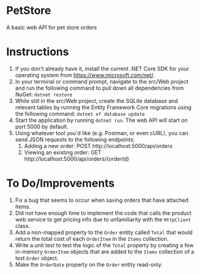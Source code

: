 # PetStore
A basic web API for pet store orders

# Instructions
1. If you don't already have it, install the current .NET Core SDK for your operating system from https://www.microsoft.com/net/.
2. In your terminal or command prompt, navigate to the src/Web project and run the following command to pull down all dependencies from NuGet: `dotnet restore`
3. While still in the src/Web project, create the SQLite database and relevant tables by running the Entity Framework Core migrations using the following command: `dotnet ef database update`
4. Start the application by running `dotnet run`. The web API will start on port 5000 by default.
5. Using whatever tool you'd like (e.g. Postman, or even cURL), you can send JSON requests to the following endpoints:
    1. Adding a new order: POST http://localhost:5000/api/orders
    2. Viewing an existing order: GET http://localhost:5000/api/orders/{orderId}

# To Do/Improvements
1. Fix a bug that seems to occur when saving orders that have attached items.
2. Did not have enough time to implement the code that calls the product web service to get pricing info due to unfamiliarity with the `HttpClient` class.
3. Add a non-mapped property to the `Order` entity called `Total` that would return the total cost of each `OrderItem` in the `Items` collection.
4. Write a unit test to test the logic of the `Total` property by creating a few in-memory `OrderItem` objects that are added to the `Items` collection of a test `Order` object.
5. Make the `OrderDate` property on the `Order` entity read-only.